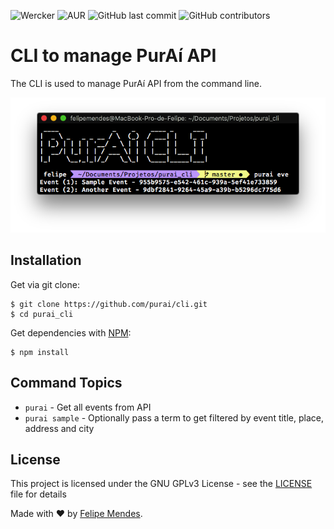 
![Wercker](https://img.shields.io/wercker/ci/wercker/go-wercker-api.svg)
![AUR](https://img.shields.io/aur/license/yaourt.svg) 
![GitHub last commit](https://img.shields.io/github/last-commit/felipemendes/purai_cli.svg)
![GitHub contributors](https://img.shields.io/github/contributors/felipemendes/purai_cli.svg)

# CLI to manage PurAí API
The CLI is used to manage PurAí API from the command line.

![cli](/screenshot.png "cli")

## Installation
Get via git clone:
```
$ git clone https://github.com/purai/cli.git
$ cd purai_cli
```

Get dependencies with [NPM](http://npmjs.org/):
```
$ npm install
```

## Command Topics
* `purai` - Get all events from API
* `purai sample` - Optionally pass a term to get filtered by event title, place, address and city

## License
This project is licensed under the GNU GPLv3 License - see the [LICENSE](LICENSE) file for details

Made with :heart: by [Felipe Mendes](https://github.com/felipemendes).
